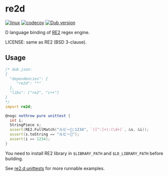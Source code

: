 # re2d

[![linux](https://github.com/ShigekiKarita/re2d/actions/workflows/linux.yml/badge.svg)](https://github.com/ShigekiKarita/re2d/actions/workflows/linux.yml)
[![codecov](https://codecov.io/gh/ShigekiKarita/re2d/branch/master/graph/badge.svg?token=3SFV852DK7)](https://codecov.io/gh/ShigekiKarita/re2d)
[![Dub version](https://img.shields.io/dub/v/re2d.svg)](https://code.dlang.org/packages/re2d)


D language binding of [RE2](https://github.com/google/re2) regex engine.

LICENSE: same as RE2 (BSD 3-clause).

## Usage

```d
/* dub.json:
{
  "dependencies": {
     "re2d": "*"
  },
  "libs": ["re2", "c++"]
}
*/
import re2d;

@nogc nothrow pure unittest {
  int i;
  StringPiece s;
  assert(RE2.FullMatch("ルビー💎:1234", `([^:]+):(\d+)`, &s, &i));
  assert(s.toString == "ルビー💎");
  assert(i == 1234);
}
```

You need to install RE2 library in `$LIBRARY_PATH` and `$LD_LIBRARY_PATH` before building.

See [re2.d unittests](source/re2d/re2.d) for more runnable examples.
